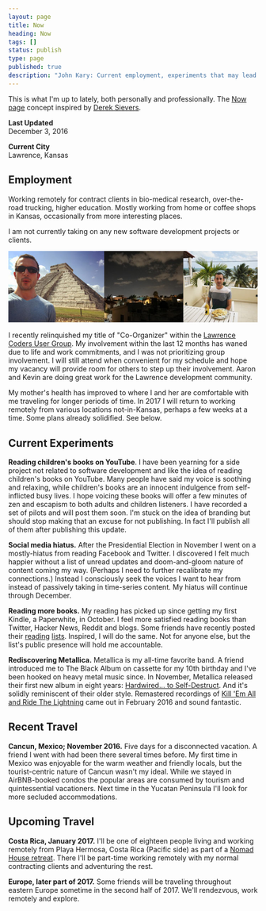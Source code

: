 ```yaml
---
layout: page
title: Now
heading: Now
tags: []
status: publish
type: page
published: true
description: "John Kary: Current employment, experiments that may lead to projects, software development interests, books and travel"
---
```

This is what I'm up to lately, both personally and professionally. The [Now page](http://nownownow.com/about) concept inspired by [Derek Sievers](https://sivers.org/now).

**Last Updated**<br>
December 3, 2016

**Current City**<br>
Lawrence, Kansas

## Employment

Working remotely for contract clients in bio-medical research, over-the-road trucking, higher education. Mostly working from home or coffee shops in Kansas, occasionally from more interesting places.

I am not currently taking on any new software development projects or clients.

<img src="images/2016-12.jpg" id="now-photo" class="full-width" alt="Three photos: Left, John in front of Chichen Itza Mayan ruins; Center, View of Cancun villa; Right, John sitting on a terrace overlooking the beach in Cancun.">

I recently relinquished my title of "Co-Organizer" within the [Lawrence Coders User Group](https://www.meetup.com/Lawrence-Coders/). My involvement within the last 12 months has waned due to life and work commitments, and I was not prioritizing group involvement. I will still attend when convenient for my schedule and hope my vacancy will provide room for others to step up their involvement. Aaron and Kevin are doing great work for the Lawrence development community.

My mother's health has improved to where I and her are comfortable with me traveling for longer periods of time. In 2017 I will return to working remotely from various locations not-in-Kansas, perhaps a few weeks at a time. Some plans already solidified. See below.

## Current Experiments

**Reading children's books on YouTube**. I have been yearning for a side project not related to software development and like the idea of reading children's books on YouTube. Many people have said my voice is soothing and relaxing, while children's books are an innocent indulgence from self-inflicted busy lives. I hope voicing these books will offer a few minutes of zen and escapism to both adults and children listeners. I have recorded a set of pilots and will post them soon. I'm stuck on the idea of branding but should stop making that an excuse for not publishing. In fact I'll publish all of them after publishing this update.

**Social media hiatus.** After the Presidential Election in November I went on a mostly-hiatus from reading Facebook and Twitter. I discovered I felt much happier without a list of unread updates and doom-and-gloom nature of content coming my way. (Perhaps I need to further recalibrate my connections.) Instead I consciously seek the voices I want to hear from instead of passively taking in time-series content. My hiatus will continue through December.

**Reading more books.** My reading has picked up since getting my first Kindle, a Paperwhite, in October. I feel more satisfied reading books than Twitter, Hacker News, Reddit and blogs. Some friends have recently posted their [reading](https://aaronsumner.com/pages/reading.html) [lists](http://www.ericjgruber.com/blog/listens/). Inspired, I will do the same. Not for anyone else, but the list's public presence will hold me accountable.

**Rediscovering Metallica.** Metallica is my all-time favorite band. A friend introduced me to The Black Album on cassette for my 10th birthday and I've been hooked on heavy metal music since. In November, Metallica released their first new album in eight years: [Hardwired... to Self-Destruct](https://www.youtube.com/watch?v=uhBHL3v4d3I&list=RDuhBHL3v4d3I#t=2). And it's solidly reminiscent of their older style. Remastered recordings of [Kill 'Em All and Ride The Lightning](https://metallica.com/blog/news/384030/kill-em-all-ride-the-lightning-remastered-reissued) came out in February 2016 and sound fantastic.

## Recent Travel

**Cancun, Mexico; November 2016.** Five days for a disconnected vacation. A friend I went with had been there several times before. My first time in Mexico was enjoyable for the warm weather and friendly locals, but the tourist-centric nature of Cancun wasn't my ideal. While we stayed in AirBNB-booked condos the popular areas are consumed by tourism and quintessential vacationers. Next time in the Yucatan Peninsula I'll look for more secluded accommodations.

## Upcoming Travel

**Costa Rica, January 2017.** I'll be one of eighteen people living and working remotely from Playa Hermosa, Costa Rica (Pacific side) as part of a [Nomad House retreat](https://nomadhouse.io/retreats/costa-rica). There I'll be part-time working remotely with my normal contracting clients and adventuring the rest.

**Europe, later part of 2017.** Some friends will be traveling throughout eastern Europe sometime in the second half of 2017. We'll rendezvous, work remotely and explore.
